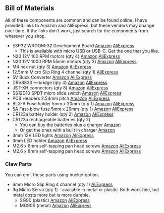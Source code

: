 <h2>Bill of Materials</h2>

All of these components are common and can be found online. I have provided links to Amazon and AliExpress, but these vendors may change over time. If the links don't work, just search for the components from wherever you shop.

* ESP32 WROOM-32 Development Board [Amazon](https://www.amazon.com/dp/B08D5ZD528) [AliExpress](https://www.aliexpress.us/item/3256805767190776.html)
    * This is available with micro USB or USB-C.  Get the one that you like.
* N20 12V 100 RPM motors (qty 4) [Amazon](https://www.amazon.com/gp/product/B0B8DB6NC8) [AliExpress](https://www.aliexpress.us/item/3256806632632389.html)
* N20 12V 1000 RPM 55mm motors (qty 3) [Amazon](https://www.amazon.com/dp/B0DGSZRN4X) [AliExpress](https://www.aliexpress.us/item/3256808399549453.html)
* M4 hex nut (qty 3) [Amazon](https://www.amazon.com/Toms-world-100Pcs-Stainless-Hexagon/dp/B0CMC61C9D) [AliExpress](https://www.aliexpress.us/item/3256807407546447.html)
* 12.5mm Micro Slip Ring 4 channel (qty 1) [AliExpress](https://www.aliexpress.us/item/3256805848469478.html)
* 5V Buck Converter [Amazon](https://www.amazon.com/dp/B0DGPZ91BD) [AliExpress](https://www.aliexpress.us/item/3256807692095306.html)
* DRV8833 H-bridge (qty 4) [Amazon](https://www.amazon.com/dp/B0DB8CX8LK) [AliExpress](https://www.aliexpress.us/item/3256806096142480.html)
* JST-XH connectors (qty 8) [Amazon](https://www.amazon.com/dp/B0D6KSMK1Q) [AliExpress](https://www.aliexpress.us/item/2251832479273592.html)
* SS12D10 SPDT micro slide switch [Amazon](https://www.amazon.com/gp/product/B09R41P1JF) [AliExpress](https://www.aliexpress.us/item/2255800493933955.html)
* PCB Headers 2.54mm pitch [Amazon](https://www.amazon.com/2-54MM-Breakaway-Connector-Arduino-Prototype/dp/B08DVGCTKT) [AliExpress](https://www.aliexpress.us/item/2255800687544049.html)
* BLX-A Fuse holder 5mm x 20mm  (qty 1) [Amazon](https://www.amazon.com/dp/B093FK3GB1) [AliExpress](https://www.aliexpress.us/item/3256808172588255.html)
* 5A Fast-blow fuse 5mm x 20mm  (qty 1) [Amazon](https://www.amazon.com/dp/B07V5MYBL1) [AliExpress](https://www.aliexpress.us/item/3256803802728124.html)
* CR123a battery holder (qty 2) [Amazon](https://www.amazon.com/gp/product/B08RD1KQN3) [AliExpress](https://www.aliexpress.us/item/3256806203437629.html)
* CR123a rechargeable batteries (qty 2)
    * You can buy the batteries plus a charger [Amazon](https://www.amazon.com/dp/B0CF1SXDZ1)
    * Or get the ones with a built in charger [Amazon](https://www.amazon.com/dp/B0D3H7PBK8)
* 3mm 12V LED lights [Amazon](https://www.amazon.com/dp/B07T9KX9BP) [AliExpress](https://www.aliexpress.us/item/3256803264288460.html)
* 3mm LED holder [Amazon](https://www.amazon.com/dp/B07NRWLWCP) [AliExpress](https://www.aliexpress.us/item/3256803821521152.html)
* M2.6 x 6mm self-tapping pan head screws [Amazon](https://www.amazon.com/dp/B08QF455PJ) [AliExpress](https://www.aliexpress.us/item/3256806345826640.html)
* M2.6 x 8mm self-tapping pan head screws [Amazon](https://www.amazon.com/dp/B08QF455PJ) [AliExpress](https://www.aliexpress.us/item/3256806345826640.html)

<h3>Claw Parts</h3>
You can omit these parts using bucket option.

* 6mm Micro Slip Ring 4 channel (qty 1) [AliExpress](https://www.aliexpress.us/item/3256807273542039.html)
* 9g Micro Servo (qty 1) - available in metal or plastic.  Both work fine, but metal costs more but is more durable.
    *  SG90 (plastic) [Amazon](https://www.amazon.com/dp/B07Q6JGWNV) [AliExpress](https://www.aliexpress.us/item/3256806097043668.html)
    *  MG90S (metal) [Amazon](https://www.amazon.com/dp/B09BV5D7MD) [AliExpress](https://www.aliexpress.us/item/3256807333354770.html)